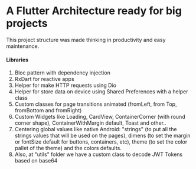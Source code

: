 # A Flutter Architecture ready for big projects

This project structure was made thinking in productivity and easy maintenance.

#### Libraries

1. Bloc pattern with dependency injection
2. RxDart for reactive apps
3. Helper for make HTTP requests using Dio
4. Helper for store data on device using Shared Preferences with a helper class
5. Custom classes for page transitions animated (fromLeft, from Top, fromBottom and fromRight)
6. Custom Widgets like Loading, CardView, ContainerCorner (with round corner shape), ContainerWithMargin default, Toast and other..
7. Centering global values like native Android: "strings" (to put all the strings values that will be used on the pages), dimens (to set the margin or fontSize default for buttons, containers, etc), theme (to set the color pallet of the theme) and the colors defaults.
8. Also, at "utils" folder we have a custom class to decode JWT Tokens based on base64

